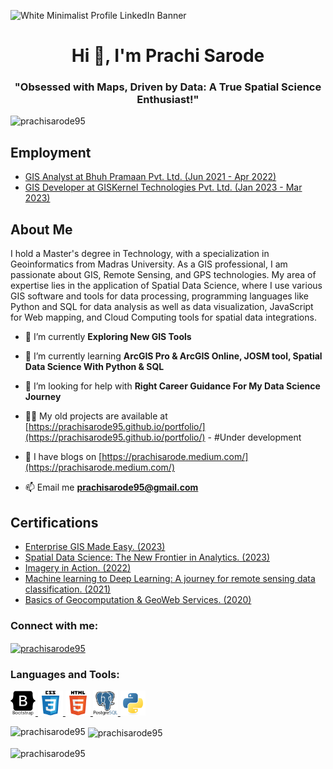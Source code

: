 ![White Minimalist Profile LinkedIn Banner](https://github.com/prachisarode95/prachisarode95/assets/60979131/a9e94a2c-5440-48eb-a219-81f8ff350361)

<h1 align="center">Hi 👋, I'm Prachi Sarode</h1>

<h3 align="center">"Obsessed with Maps, Driven by Data: A True Spatial Science Enthusiast!"</h3>

<p align="left"><img src="https://komarev.com/ghpvc/?username=prachisarode95&label=Profile%20views&color=0e75b6&style=flat" alt="prachisarode95" /></p>

## Employment
- [GIS Analyst at Bhuh Pramaan Pvt. Ltd. (Jun 2021 - Apr 2022)](https://www.bhuhpramaan.com/)
- [GIS Developer at GISKernel Technologies Pvt. Ltd. (Jan 2023 - Mar 2023)](https://www.giskernel.com/)

## About Me

I hold a Master's degree in Technology, with a specialization in Geoinformatics from Madras University. As a GIS professional, I am passionate about GIS, Remote Sensing, and GPS technologies. My area of expertise lies in the application of Spatial Data Science, where I use various GIS software and tools for data processing, programming languages like Python and SQL for data analysis as well as data visualization, JavaScript for Web mapping, and Cloud Computing tools for spatial data integrations.

- 🔭 I’m currently **Exploring New GIS Tools**

- 🌱 I’m currently learning **ArcGIS Pro & ArcGIS Online, JOSM tool, Spatial Data Science With Python & SQL**

- 🤝 I’m looking for help with **Right Career Guidance For My Data Science Journey**

- 👨‍💻 My old projects are available at [https://prachisarode95.github.io/portfolio/](https://prachisarode95.github.io/portfolio/) - #Under development

- 📝 I have blogs on [https://prachisarode.medium.com/](https://prachisarode.medium.com/)

- 📫 Email me **prachisarode95@gmail.com**

## Certifications
- [Enterprise GIS Made Easy. (2023)](https://www.udemy.com/course/enterprise-gis-made-easy/)
- [Spatial Data Science: The New Frontier in Analytics. (2023)](https://www.esri.com/training/catalog/5d76dcf7e9ccda09bef61294/spatial-data-science-the-new-frontier-in-analytics/)
- [Imagery in Action. (2022)](https://www.esri.com/training/catalog/6074ab588e68a831e4d8974b/imagery-in-action/)
- [Machine learning to Deep Learning: A journey for remote sensing data classification. (2021)](https://eclass.iirs.gov.in/offline-session)
- [Basics of Geocomputation & GeoWeb Services. (2020)](https://eclass.iirs.gov.in/offline-session)

<h3 align="left">Connect with me:</h3>
<p align="left">
<a href="https://linkedin.com/in/prachisarode95" target="blank"><img align="center" src="https://raw.githubusercontent.com/rahuldkjain/github-profile-readme-generator/master/src/images/icons/Social/linked-in-alt.svg" alt="prachisarode95" height="30" width="40" /></a>
</p>

<h3 align="left">Languages and Tools:</h3>
<p align="left"> 
  <a href="https://getbootstrap.com" target="_blank" rel="noreferrer"> <img src="https://raw.githubusercontent.com/devicons/devicon/master/icons/bootstrap/bootstrap-plain-wordmark.svg" alt="bootstrap" width="40" height="40"/> </a>
  <a href="https://www.w3schools.com/css/" target="_blank" rel="noreferrer"> <img src="https://raw.githubusercontent.com/devicons/devicon/master/icons/css3/css3-original-wordmark.svg" alt="css3" width="40" height="40"/> </a> 
  <a href="https://www.w3.org/html/" target="_blank" rel="noreferrer"> <img src="https://raw.githubusercontent.com/devicons/devicon/master/icons/html5/html5-original-wordmark.svg" alt="html5" width="40" height="40"/> </a> 
  <a href="https://www.postgresql.org" target="_blank" rel="noreferrer"> <img src="https://raw.githubusercontent.com/devicons/devicon/master/icons/postgresql/postgresql-original-wordmark.svg" alt="postgresql" width="40" height="40"/> </a> 
  <a href="https://www.python.org" target="_blank" rel="noreferrer"> <img src="https://raw.githubusercontent.com/devicons/devicon/master/icons/python/python-original.svg" alt="python" width="40" height="40"/> </a> 
</p>

<p><img align="left" src="https://github-readme-stats.vercel.app/api/top-langs?username=prachisarode95&show_icons=true&locale=en&layout=compact" alt="prachisarode95" /></p>

<p>&nbsp;<img align="center" src="https://github-readme-stats.vercel.app/api?username=prachisarode95&show_icons=true&locale=en" alt="prachisarode95" /></p>

<p><img align="center" src="https://github-readme-streak-stats.herokuapp.com/?user=prachisarode95&" alt="prachisarode95" /></p>
